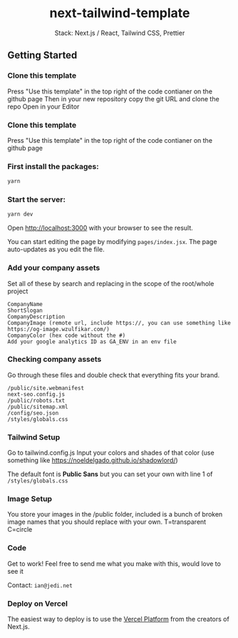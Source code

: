 <div align="center">
<h1 align="center">next-tailwind-template</h1> 
Stack: Next.js / React, Tailwind CSS, Prettier 
</div>

## Getting Started

### Clone this template

Press "Use this template" in the top right of the code contianer on the github page
Then in your new repository copy the git URL and clone the repo
Open in your Editor

### Clone this template

Press "Use this template" in the top right of the code contianer on the github page

### First install the packages:

```bash
yarn
```

### Start the server:

```bash
yarn dev
```

Open [http://localhost:3000](http://localhost:3000) with your browser to see the result.

You can start editing the page by modifying `pages/index.jsx`. The page auto-updates as you edit the file.

### Add your company assets

Set all of these by search and replacing in the scope of the root/whole project

```
CompanyName
ShortSlogan
CompanyDescription
CompanyImage (remote url, include https://, you can use something like https://og-image.wzulfikar.com/)
CompanyColor (hex code without the #)
Add your google analytics ID as GA_ENV in an env file
```

### Checking company assets

Go through these files and double check that everything fits your brand.

```
/public/site.webmanifest
next-seo.config.js
/public/robots.txt
/public/sitemap.xml
/config/seo.json
/styles/globals.css
```

### Tailwind Setup

Go to tailwind.config.js
Input your colors and shades of that color (use something like https://noeldelgado.github.io/shadowlord/)

The default font is **Public Sans** but you can set your own with line 1 of `/styles/globals.css`

### Image Setup

You store your images in the /public folder, included is a bunch of broken image names that you should replace with your own.
T=transparent
C=circle

### Code

Get to work! Feel free to send me what you make with this, would love to see it

Contact: `ian@jedi.net`

### Deploy on Vercel

The easiest way to deploy is to use the [Vercel Platform](https://vercel.com/) from the creators of Next.js.
